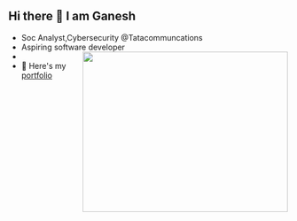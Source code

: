 ## Hi there 👋 I am Ganesh

- Soc Analyst,Cybersecurity @Tatacommuncations
- Aspiring software developer
- <img align="right" width="370" height="290" src="https://i.pinimg.com/originals/47/f0/34/47f0342cec72b800463bf003eac1257e.gif">
- 🔭 Here's my [portfolio](https://preview--celestial-motion-port.lovable.app/) 
